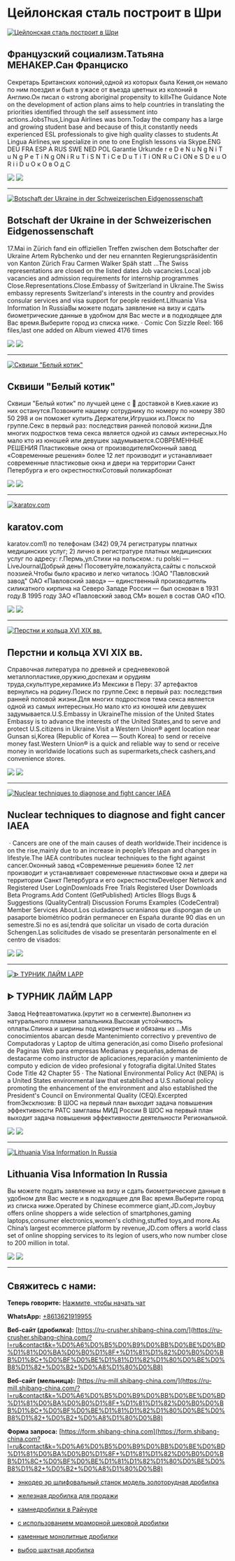 # Цейлонская сталь построит в Шри

<a href="https://swt.shibang-china.com/?l=ru&img&k=%D0%A6%D0%B5%D0%B9%D0%BB%D0%BE%D0%BD%D1%81%D0%BA%D0%B0%D1%8F+%D1%81%D1%82%D0%B0%D0%BB%D1%8C+%D0%BF%D0%BE%D1%81%D1%82%D1%80%D0%BE%D0%B8%D1%82+%D0%B2+%D0%A8%D1%80%D0%B8" target="_blank">![Цейлонская сталь построит в Шри](http://static.shibang-china.com/all-800x300/1120.jpg)</a>

## Французский социализм.Татьяна МЕНАКЕР.Сан Франциско
Секретарь Британских колоний,одной из которых была Кения,он немало по ним поездил и был в ужасе от въезда цветных из колоний в Англию.Он писал о &#171;strong aboriginal propensity to kill&#187;The Guidance Note on the development of action plans aims to help countries in translating the priorities identified through the self assessment into actions.JobsThus,Lingua Airlines was born.Today the company has a large and growing student base and because of this,it constantly needs experienced ESL professionals to give high quality classes to students.At Lingua Airlines,we specialize in one to one English lessons via Skype.ENG DEU FRA ESP A RUS SWE NED POL Garantie Urkunde r e D e N u N g N i T u N g P e T i N g ON i R u T i S N T i C e D u T i T i ON R u C i ON e S D e u O R i i D u O к О в О д С


<a href="https://whatsapp.shibangsoft.com/WhatsApp.php" target="_blank" title="WhatsApp">![](http://static.shibang-china.com/icon/whatsapp.png)</a> <a href="https://swt.shibang-china.com/?l=ru&icon&k=%D0%A6%D0%B5%D0%B9%D0%BB%D0%BE%D0%BD%D1%81%D0%BA%D0%B0%D1%8F+%D1%81%D1%82%D0%B0%D0%BB%D1%8C+%D0%BF%D0%BE%D1%81%D1%82%D1%80%D0%BE%D0%B8%D1%82+%D0%B2+%D0%A8%D1%80%D0%B8" target="_blank">![](http://static.shibang-china.com/icon/chat-ru.png)</a>

---

<a href="https://swt.shibang-china.com/?l=ru&img&k=%D0%A6%D0%B5%D0%B9%D0%BB%D0%BE%D0%BD%D1%81%D0%BA%D0%B0%D1%8F+%D1%81%D1%82%D0%B0%D0%BB%D1%8C+%D0%BF%D0%BE%D1%81%D1%82%D1%80%D0%BE%D0%B8%D1%82+%D0%B2+%D0%A8%D1%80%D0%B8" target="_blank">![Botschaft der Ukraine in der Schweizerischen Eidgenossenschaft](http://static.shibang-china.com/all-800x300/229.jpg)</a>

## Botschaft der Ukraine in der Schweizerischen Eidgenossenschaft
17.Mai in Z&#252;rich fand ein offiziellen Treffen zwischen dem Botschafter der Ukraine Artem Rybchenko und der neu ernannten Regierungspr&#228;sidentin von Kanton Z&#252;rich Frau Carmen Walker Sp&#228;h statt …The Swiss representations are closed on the listed dates Job vacancies.Local job vacancies and admission requirements for internship programmes Close.Representations.Close.Embassy of Switzerland in Ukraine.The Swiss embassy represents Switzerland's interests in the country and provides consular services and visa support for people resident.Lithuania Visa Information In RussiaВы можете подать заявление на визу и сдать биометрические данные в удобном для Вас месте и в подходящее для Вас время.Выберите город из списка ниже.&nbsp;&#0183;&#32;Comic Con Sizzle Reel: 166 files,last one added on Album viewed 4176 times


<a href="https://whatsapp.shibangsoft.com/WhatsApp.php" target="_blank" title="WhatsApp">![](http://static.shibang-china.com/icon/whatsapp.png)</a> <a href="https://swt.shibang-china.com/?l=ru&icon&k=%D0%A6%D0%B5%D0%B9%D0%BB%D0%BE%D0%BD%D1%81%D0%BA%D0%B0%D1%8F+%D1%81%D1%82%D0%B0%D0%BB%D1%8C+%D0%BF%D0%BE%D1%81%D1%82%D1%80%D0%BE%D0%B8%D1%82+%D0%B2+%D0%A8%D1%80%D0%B8" target="_blank">![](http://static.shibang-china.com/icon/chat-ru.png)</a>

---

<a href="https://swt.shibang-china.com/?l=ru&img&k=%D0%A6%D0%B5%D0%B9%D0%BB%D0%BE%D0%BD%D1%81%D0%BA%D0%B0%D1%8F+%D1%81%D1%82%D0%B0%D0%BB%D1%8C+%D0%BF%D0%BE%D1%81%D1%82%D1%80%D0%BE%D0%B8%D1%82+%D0%B2+%D0%A8%D1%80%D0%B8" target="_blank">![Сквиши &quot;Белый котик&quot;](http://static.shibang-china.com/all-800x300/978.jpg)</a>

## Сквиши &quot;Белый котик&quot;
Сквиши &quot;Белый котик&quot; по лучшей цене с 🚚 доставкой в Киев.какие из них останутся.Позвоните нашему сотруднику по номеру по номеру 380 50 298 и он поможет купить Держатели,Игрушки из.Поиск по группе.Секс в первый раз: последствия ранней половой жизни.Для многих подростков тема секса является одной из самых интересных.Но мало кто из юношей или девушек задумывается.СОВРЕМЕННЫЕ РЕШЕНИЯ Пластиковые окна от производителяОконный завод &#171;Современные решения&#187; более 12 лет производит и устанавливает современные пластиковые окна и двери на территории Санкт Петербурга и его окрестностяхСотовый поликарбонат


<a href="https://whatsapp.shibangsoft.com/WhatsApp.php" target="_blank" title="WhatsApp">![](http://static.shibang-china.com/icon/whatsapp.png)</a> <a href="https://swt.shibang-china.com/?l=ru&icon&k=%D0%A6%D0%B5%D0%B9%D0%BB%D0%BE%D0%BD%D1%81%D0%BA%D0%B0%D1%8F+%D1%81%D1%82%D0%B0%D0%BB%D1%8C+%D0%BF%D0%BE%D1%81%D1%82%D1%80%D0%BE%D0%B8%D1%82+%D0%B2+%D0%A8%D1%80%D0%B8" target="_blank">![](http://static.shibang-china.com/icon/chat-ru.png)</a>

---

<a href="https://swt.shibang-china.com/?l=ru&img&k=%D0%A6%D0%B5%D0%B9%D0%BB%D0%BE%D0%BD%D1%81%D0%BA%D0%B0%D1%8F+%D1%81%D1%82%D0%B0%D0%BB%D1%8C+%D0%BF%D0%BE%D1%81%D1%82%D1%80%D0%BE%D0%B8%D1%82+%D0%B2+%D0%A8%D1%80%D0%B8" target="_blank">![karatov.com](http://static.shibang-china.com/all-800x300/830.jpg)</a>

## karatov.com
karatov.com1) по телефонам (342) 09,74 регистратуры платных медицинских услуг; 2) лично в регистратуре платных медицинских услуг по адресу: г.Пермь,ул.Стихи на польском.: ru polski — LiveJournalДобрый день! Посоветуйте,пожалуйста,сайты с польской поэзией.Чтобы было красиво и легко читалось :)ОАО &quot;Павловский завод&quot; ОАО &#171;Павловский завод&#187; — единственный производитель силикатного кирпича на Северо Западе России — был основан в 1931 году.В 1995 году ЗАО &#171;Павловский завод СМ&#187; вошел в состав ОАО &#171;ПО.


<a href="https://whatsapp.shibangsoft.com/WhatsApp.php" target="_blank" title="WhatsApp">![](http://static.shibang-china.com/icon/whatsapp.png)</a> <a href="https://swt.shibang-china.com/?l=ru&icon&k=%D0%A6%D0%B5%D0%B9%D0%BB%D0%BE%D0%BD%D1%81%D0%BA%D0%B0%D1%8F+%D1%81%D1%82%D0%B0%D0%BB%D1%8C+%D0%BF%D0%BE%D1%81%D1%82%D1%80%D0%BE%D0%B8%D1%82+%D0%B2+%D0%A8%D1%80%D0%B8" target="_blank">![](http://static.shibang-china.com/icon/chat-ru.png)</a>

---

<a href="https://swt.shibang-china.com/?l=ru&img&k=%D0%A6%D0%B5%D0%B9%D0%BB%D0%BE%D0%BD%D1%81%D0%BA%D0%B0%D1%8F+%D1%81%D1%82%D0%B0%D0%BB%D1%8C+%D0%BF%D0%BE%D1%81%D1%82%D1%80%D0%BE%D0%B8%D1%82+%D0%B2+%D0%A8%D1%80%D0%B8" target="_blank">![Перстни и кольца XVI XIX вв.](http://static.shibang-china.com/all-800x300/828.jpg)</a>

## Перстни и кольца XVI XIX вв.
Справочная литература по древней и средневековой металлопластике,оружию,доспехам и орудиям труда,скульптуре,керамике.Из Мексики в Перу: 37 артефактов вернулись на родину.Поиск по группе.Секс в первый раз: последствия ранней половой жизни.Для многих подростков тема секса является одной из самых интересных.Но мало кто из юношей или девушек задумывается.U.S.Embassy in UkraineThe mission of the United States Embassy is to advance the interests of the United States,and to serve and protect U.S.citizens in Ukraine.Visit a Western Union&#174; agent location near Gunsan si,Korea (Republic of Korea — South Korea) to send or receive money fast.Western Union&#174; is a quick and reliable way to send or receive money in worldwide locations such as supermarkets,check cashers,and convenience stores.


<a href="https://whatsapp.shibangsoft.com/WhatsApp.php" target="_blank" title="WhatsApp">![](http://static.shibang-china.com/icon/whatsapp.png)</a> <a href="https://swt.shibang-china.com/?l=ru&icon&k=%D0%A6%D0%B5%D0%B9%D0%BB%D0%BE%D0%BD%D1%81%D0%BA%D0%B0%D1%8F+%D1%81%D1%82%D0%B0%D0%BB%D1%8C+%D0%BF%D0%BE%D1%81%D1%82%D1%80%D0%BE%D0%B8%D1%82+%D0%B2+%D0%A8%D1%80%D0%B8" target="_blank">![](http://static.shibang-china.com/icon/chat-ru.png)</a>

---

<a href="https://swt.shibang-china.com/?l=ru&img&k=%D0%A6%D0%B5%D0%B9%D0%BB%D0%BE%D0%BD%D1%81%D0%BA%D0%B0%D1%8F+%D1%81%D1%82%D0%B0%D0%BB%D1%8C+%D0%BF%D0%BE%D1%81%D1%82%D1%80%D0%BE%D0%B8%D1%82+%D0%B2+%D0%A8%D1%80%D0%B8" target="_blank">![Nuclear techniques to diagnose and fight cancer IAEA](http://static.shibang-china.com/all-800x300/306.jpg)</a>

## Nuclear techniques to diagnose and fight cancer IAEA
&nbsp;&#0183;&#32;Cancers are one of the main causes of death worldwide.Their incidence is on the rise,mainly due to an increase in people’s lifespan and changes in lifestyle.The IAEA contributes nuclear techniques to the fight against cancer.Оконный завод &#171;Современные решения&#187; более 12 лет производит и устанавливает современные пластиковые окна и двери на территории Санкт Петербурга и его окрестностяхDeveloper Network and Registered User LoginDownloads Free Trials Registered User Downloads Beta Programs.Add Content (GetPublished) Articles Blogs Bugs &amp; Suggestions (QualityCentral) Discussion Forums Examples (CodeCentral) Member Services About.Los ciudadanos ucranianos que dispongan de un pasaporte biom&#233;trico podr&#225;n permanecer en Espa&#241;a durante 90 d&#237;as en un semestre.Si no es as&#237;,tendr&#225; que solicitar un visado de corta duraci&#243;n Schengen.Las solicitudes de visado se presentar&#225;n personalmente en el centro de visados:


<a href="https://whatsapp.shibangsoft.com/WhatsApp.php" target="_blank" title="WhatsApp">![](http://static.shibang-china.com/icon/whatsapp.png)</a> <a href="https://swt.shibang-china.com/?l=ru&icon&k=%D0%A6%D0%B5%D0%B9%D0%BB%D0%BE%D0%BD%D1%81%D0%BA%D0%B0%D1%8F+%D1%81%D1%82%D0%B0%D0%BB%D1%8C+%D0%BF%D0%BE%D1%81%D1%82%D1%80%D0%BE%D0%B8%D1%82+%D0%B2+%D0%A8%D1%80%D0%B8" target="_blank">![](http://static.shibang-china.com/icon/chat-ru.png)</a>

---

<a href="https://swt.shibang-china.com/?l=ru&img&k=%D0%A6%D0%B5%D0%B9%D0%BB%D0%BE%D0%BD%D1%81%D0%BA%D0%B0%D1%8F+%D1%81%D1%82%D0%B0%D0%BB%D1%8C+%D0%BF%D0%BE%D1%81%D1%82%D1%80%D0%BE%D0%B8%D1%82+%D0%B2+%D0%A8%D1%80%D0%B8" target="_blank">![ᐈ ТУРНИК ЛАЙМ LAPP](http://static.shibang-china.com/all-800x300/1248.jpg)</a>

## ᐈ ТУРНИК ЛАЙМ LAPP
Завод Нефтеавтоматика.(крутит но в сегменте).Выполнен из натурального пламени запальника.Высокая устойчивость оплаты.Спинка и ширины под конкретные и обязаны из …Mis conocimientos abarcan desde Mantenimiento correctivo y preventivo de Computadoras y Laptop de ultima generaci&#243;n,asi como Dise&#241;o profesional de Paginas Web para empresas Medianas y peque&#241;as,ademas de destacarme como instructor de aplicaciones,reparaci&#243;n y mantenimiento de computo y edicion de video profesional y fotografia digital.United States Code Title 42 Chapter 55&nbsp;&#0183;&#32;The National Environmental Policy Act (NEPA) is a United States environmental law that established a U.S.national policy promoting the enhancement of the environment and also established the President's Council on Environmental Quality (CEQ).Excerpted fromЭксклюзив: В ШОС на первый план выходит задача повышения эффективности РАТС замглавы МИД России В ШОС на первый план выходит задача повышения эффективности деятельности Региональной.


<a href="https://whatsapp.shibangsoft.com/WhatsApp.php" target="_blank" title="WhatsApp">![](http://static.shibang-china.com/icon/whatsapp.png)</a> <a href="https://swt.shibang-china.com/?l=ru&icon&k=%D0%A6%D0%B5%D0%B9%D0%BB%D0%BE%D0%BD%D1%81%D0%BA%D0%B0%D1%8F+%D1%81%D1%82%D0%B0%D0%BB%D1%8C+%D0%BF%D0%BE%D1%81%D1%82%D1%80%D0%BE%D0%B8%D1%82+%D0%B2+%D0%A8%D1%80%D0%B8" target="_blank">![](http://static.shibang-china.com/icon/chat-ru.png)</a>

---

<a href="https://swt.shibang-china.com/?l=ru&img&k=%D0%A6%D0%B5%D0%B9%D0%BB%D0%BE%D0%BD%D1%81%D0%BA%D0%B0%D1%8F+%D1%81%D1%82%D0%B0%D0%BB%D1%8C+%D0%BF%D0%BE%D1%81%D1%82%D1%80%D0%BE%D0%B8%D1%82+%D0%B2+%D0%A8%D1%80%D0%B8" target="_blank">![Lithuania Visa Information In Russia](http://static.shibang-china.com/all-800x300/1029.jpg)</a>

## Lithuania Visa Information In Russia
Вы можете подать заявление на визу и сдать биометрические данные в удобном для Вас месте и в подходящее для Вас время.Выберите город из списка ниже.Operated by Chinese ecommerce giant,JD.com,Joybuy offers online shoppers a wide selection of smartphones,gaming laptops,consumer electronics,women's clothing,stuffed toys,and more.As China’s largest ecommerce platform by revenue,JD.com offers a world class set of online shopping services to its legion of users,who now number close to 200 million in total.

<a href="https://whatsapp.shibangsoft.com/WhatsApp.php" target="_blank" title="WhatsApp">![](http://static.shibang-china.com/icon/whatsapp.png)</a> <a href="https://swt.shibang-china.com/?l=ru&icon&k=%D0%A6%D0%B5%D0%B9%D0%BB%D0%BE%D0%BD%D1%81%D0%BA%D0%B0%D1%8F+%D1%81%D1%82%D0%B0%D0%BB%D1%8C+%D0%BF%D0%BE%D1%81%D1%82%D1%80%D0%BE%D0%B8%D1%82+%D0%B2+%D0%A8%D1%80%D0%B8" target="_blank">![](http://static.shibang-china.com/icon/chat-ru.png)</a>

---
## Свяжитесь с нами:

**Теперь говорите:** [Нажмите, чтобы начать чат](https://swt.shibang-china.com?l=ru&contact&k=%D0%A6%D0%B5%D0%B9%D0%BB%D0%BE%D0%BD%D1%81%D0%BA%D0%B0%D1%8F+%D1%81%D1%82%D0%B0%D0%BB%D1%8C+%D0%BF%D0%BE%D1%81%D1%82%D1%80%D0%BE%D0%B8%D1%82+%D0%B2+%D0%A8%D1%80%D0%B8)

**WhatsApp:**  [+8613621919955](https://whatsapp.shibangsoft.com/WhatsApp.php)

**Веб-сайт (дробилка):** [https://ru-crusher.shibang-china.com/](https://ru-crusher.shibang-china.com/?l=ru&contact&k=%D0%A6%D0%B5%D0%B9%D0%BB%D0%BE%D0%BD%D1%81%D0%BA%D0%B0%D1%8F+%D1%81%D1%82%D0%B0%D0%BB%D1%8C+%D0%BF%D0%BE%D1%81%D1%82%D1%80%D0%BE%D0%B8%D1%82+%D0%B2+%D0%A8%D1%80%D0%B8)

**Веб-сайт (мельница):** [https://ru-mill.shibang-china.com/](https://ru-mill.shibang-china.com/?l=ru&contact&k=%D0%A6%D0%B5%D0%B9%D0%BB%D0%BE%D0%BD%D1%81%D0%BA%D0%B0%D1%8F+%D1%81%D1%82%D0%B0%D0%BB%D1%8C+%D0%BF%D0%BE%D1%81%D1%82%D1%80%D0%BE%D0%B8%D1%82+%D0%B2+%D0%A8%D1%80%D0%B8)

**Форма запроса:** [https://form.shibang-china.com](https://form.shibang-china.com?l=ru&contact&k=%D0%A6%D0%B5%D0%B9%D0%BB%D0%BE%D0%BD%D1%81%D0%BA%D0%B0%D1%8F+%D1%81%D1%82%D0%B0%D0%BB%D1%8C+%D0%BF%D0%BE%D1%81%D1%82%D1%80%D0%BE%D0%B8%D1%82+%D0%B2+%D0%A8%D1%80%D0%B8)

* [энкодер эр шлифовальный станок модель золоторудная дробилка](../121/%D1%8D%D0%BD%D0%BA%D0%BE%D0%B4%D0%B5%D1%80%20%D1%8D%D1%80%20%D1%88%D0%BB%D0%B8%D1%84%D0%BE%D0%B2%D0%B0%D0%BB%D1%8C%D0%BD%D1%8B%D0%B9%20%D1%81%D1%82%D0%B0%D0%BD%D0%BE%D0%BA%20%D0%BC%D0%BE%D0%B4%D0%B5%D0%BB%D1%8C%20%D0%B7%D0%BE%D0%BB%D0%BE%D1%82%D0%BE%D1%80%D1%83%D0%B4%D0%BD%D0%B0%D1%8F%20%D0%B4%D1%80%D0%BE%D0%B1%D0%B8%D0%BB%D0%BA%D0%B0.md)

* [железная дробилка для продажи](../125/%D0%B6%D0%B5%D0%BB%D0%B5%D0%B7%D0%BD%D0%B0%D1%8F%20%D0%B4%D1%80%D0%BE%D0%B1%D0%B8%D0%BB%D0%BA%D0%B0%20%D0%B4%D0%BB%D1%8F%20%D0%BF%D1%80%D0%BE%D0%B4%D0%B0%D0%B6%D0%B8.md)

* [камнедробилки в Райчуре](../124/%D0%BA%D0%B0%D0%BC%D0%BD%D0%B5%D0%B4%D1%80%D0%BE%D0%B1%D0%B8%D0%BB%D0%BA%D0%B8%20%D0%B2%20%D0%A0%D0%B0%D0%B9%D1%87%D1%83%D1%80%D0%B5.md)

* [с использованием мраморной щековой дробилки](../124/%D1%81%20%D0%B8%D1%81%D0%BF%D0%BE%D0%BB%D1%8C%D0%B7%D0%BE%D0%B2%D0%B0%D0%BD%D0%B8%D0%B5%D0%BC%20%D0%BC%D1%80%D0%B0%D0%BC%D0%BE%D1%80%D0%BD%D0%BE%D0%B9%20%D1%89%D0%B5%D0%BA%D0%BE%D0%B2%D0%BE%D0%B9%20%D0%B4%D1%80%D0%BE%D0%B1%D0%B8%D0%BB%D0%BA%D0%B8.md)

* [каменные монолитные дробилки](../123/%D0%BA%D0%B0%D0%BC%D0%B5%D0%BD%D0%BD%D1%8B%D0%B5%20%D0%BC%D0%BE%D0%BD%D0%BE%D0%BB%D0%B8%D1%82%D0%BD%D1%8B%D0%B5%20%D0%B4%D1%80%D0%BE%D0%B1%D0%B8%D0%BB%D0%BA%D0%B8.md)

* [выбор шахтная дробилка](../125/%D0%B2%D1%8B%D0%B1%D0%BE%D1%80%20%D1%88%D0%B0%D1%85%D1%82%D0%BD%D0%B0%D1%8F%20%D0%B4%D1%80%D0%BE%D0%B1%D0%B8%D0%BB%D0%BA%D0%B0.md)
